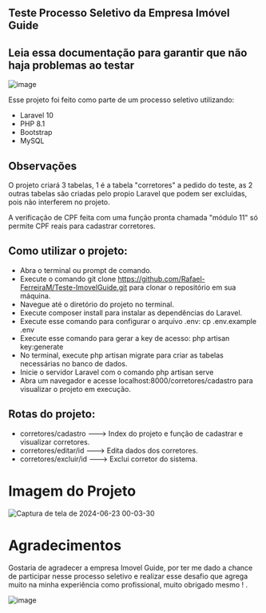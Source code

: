 ## Teste Processo Seletivo da Empresa Imóvel Guide
## Leia essa documentação para garantir que não haja problemas ao testar 

![image](https://github.com/Rafael-FerreiraM/Teste-ImovelGuide/assets/101290871/3cf5d465-be51-4412-ba5a-73cb480ed71b)


Esse projeto foi feito como parte de um processo seletivo utilizando:

- Laravel 10
- PHP 8.1
- Bootstrap
- MySQL


## Observações
O projeto criará 3 tabelas, 1 é a tabela "corretores" a pedido do teste, as 2 outras tabelas são criadas pelo propio Laravel que podem ser excluidas, pois não interferem no projeto.

A verificação de CPF feita com uma função pronta chamada "módulo 11" só permite CPF reais para cadastrar corretores.

## Como utilizar o projeto:

- Abra o terminal ou prompt de comando.
- Execute o comando git clone https://github.com/Rafael-FerreiraM/Teste-ImovelGuide.git para clonar o repositório em sua máquina.
- Navegue até o diretório do projeto no terminal.
- Execute composer install para instalar as dependências do Laravel.
- Execute esse comando para configurar o arquivo .env: cp .env.example .env
- Execute esse comando para gerar a key de acesso: php artisan key:generate
- No terminal, execute php artisan migrate para criar as tabelas necessárias no banco de dados.
- Inicie o servidor Laravel com o comando php artisan serve
- Abra um navegador e acesse localhost:8000/corretores/cadastro para visualizar o projeto em execução.
  
## Rotas do projeto:
- corretores/cadastro ---> Index do projeto e função de cadastrar e visualizar corretores.
- corretores/editar/id  ---> Edita dados dos corretores.
- corretores/excluir/id ---> Exclui corretor do sistema.
  

# Imagem do Projeto
![Captura de tela de 2024-06-23 00-03-30](https://github.com/Rafael-FerreiraM/Teste-ImovelGuide/assets/101290871/fdbe9427-c1af-4e00-90cb-61f02d349993)


# Agradecimentos
Gostaria de agradecer a empresa Imovel Guide, por ter me dado a chance de participar nesse processo seletivo e realizar esse desafio que agrega muito na minha experiência como profissional, muito obrigado mesmo ! .


![image](https://github.com/Rafael-FerreiraM/Teste-ImovelGuide/assets/101290871/2833fcbf-c846-4dab-8f41-37e9c28430ab)


